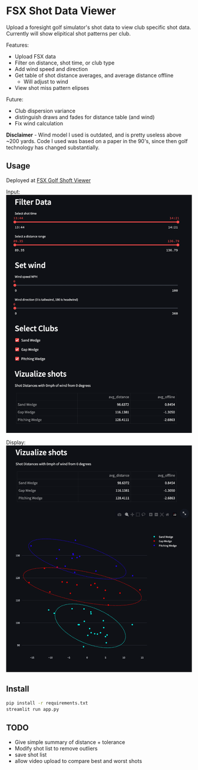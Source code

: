 # FSX Shot Data Viewer
Upload a foresight golf simulator's shot data to view club specific shot data. Currently will show elipitical shot patterns per club.

Features:
- Upload FSX data
- Filter on distance, shot time, or club type
- Add wind speed and direction
- Get table of shot distance averages, and average distance offline
    - Will adjust to wind
- View shot miss pattern elipses

Future:
- Club dispersion variance
- distinguish draws and fades for distance table (and wind)
- Fix wind calculation

**Disclaimer** - Wind model I used is outdated, and is pretty useless above ~200 yards. Code I used was based on a paper in the 90's, since then golf technology has changed substantially.

## Usage
Deployed at [FSX Golf Shoft Viewer](https://fsx-golf-shot-viewer.streamlit.app/)

Input:
![image](screenshots/screenshot_v0.2_img1.png)

Display:
![image](screenshots/screenshot_v0.2_img2.png)

## Install

```sh
pip install -r requirements.txt
streamlit run app.py
```

## TODO 
- Give simple summary of distance + tolerance
- Modify shot list to remove outliers
- save shot list
- allow video upload to compare best and worst shots